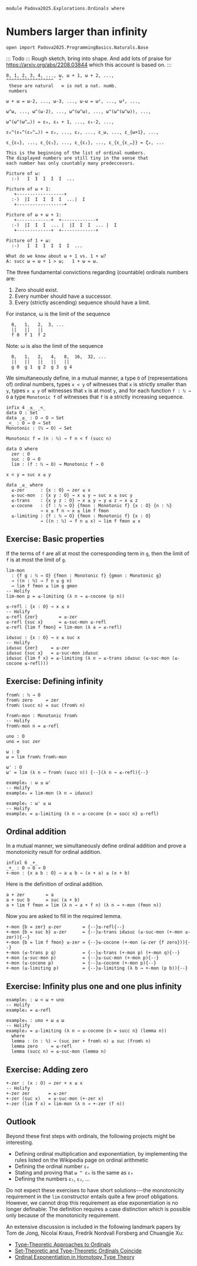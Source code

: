 ```
module Padova2025.Explorations.Ordinals where
```

# Numbers larger than infinity

```
open import Padova2025.ProgrammingBasics.Naturals.Base
```

::: Todo :::
Rough sketch, bring into shape. And add lots of praise for
https://arxiv.org/abs/2208.03844 which this account is based on.
:::

    0, 1, 2, 3, 4, ..., ω, ω + 1, ω + 2, ...,
    ^^^^^^^^^^^^^^^^^^  ^
     these are natural   ∞ is not a nat. numb.
	 numbers

    ω + ω = ω·2, ..., ω·3, ..., ω·ω = ω², ..., ω³, ...,

    ω^ω, ..., ω^(ω·2), ..., ω^(ω^ω), ..., ω^(ω^(ω^ω)), ...,

    ω^(ω^(ω^…)) = ε₀, ε₀ + 1, ..., ε₀·2, ...,

    ε₀^(ε₀^(ε₀^…)) = ε₁, ..., ε₂, ..., ε_ω, ..., ε_{ω+1}, ...,

    ε_{ε₀}, ..., ε_{ε₁}, ..., ε_{ε₂}, ..., ε_{ε_{ε_…}} = ζ₀, ...

    This is the beginning of the list of ordinal numbers.
    The displayed numbers are still tiny in the sense that
    each number has only countably many predeccesors.

    Picture of ω:
      :-)   I  I  I  I  I  ...
      
    Picture of ω + 1:
	   +------------------+ 
      :-)  |I  I  I  I  I  ...|  I
	   +------------------+
	  
    Picture of ω + ω + 1:
	   +-------------+  +-------------+
      :-)  |I  I  I  ... |  |I  I  I  ... |  I
	   +-------------+  +-------------+

    Picture of 1 + ω:
      :-)   I  I  I  I  I  I  ...

    What do we know about ω + 1 vs. 1 + ω?
    A: succ ω = ω + 1 > ω;   1 + ω = ω.

The three fundamental convictions regarding (countable)
ordinals numbers are:

1. Zero should exist.
2. Every number should have a successor.
3. Every (strictly ascending) sequence should have a limit.

For instance, ω is the limit of the sequence

      0,   1,   2,  3, ...
      ||   ||   ||
      f 0  f 1  f 2

Note: ω is also the limit of the sequence

      0,   1,   2,   4,   8,  16,  32, ...
      ||   ||   ||   ||   ||
      g 0  g 1  g 2  g 3  g 4

We simultaneously define, in a mutual manner, a type `O` of (representations
of) ordinal numbers, types `x < y` of witnesses that `x` is strictly smaller
than `y`, types `x ≤ y` of witnesses that `x` is at most `y`, and for each
function `f : ℕ → O` a type `Monotonic f` of witnesses that `f` is a strictly
increasing sequence.

```
infix 4 _≤_ _<_
data O : Set
data _≤_ : O → O → Set
_<_ : O → O → Set
Monotonic : (ℕ → O) → Set
```

```
Monotonic f = (n : ℕ) → f n < f (succ n)

data O where
  zer : O
  suc : O → O
  lim : (f : ℕ → O) → Monotonic f → O

x < y = suc x ≤ y

data _≤_ where
  ≤-zer      : {x : O} → zer ≤ x
  ≤-suc-mon  : {x y : O} → x ≤ y → suc x ≤ suc y
  ≤-trans    : {x y z : O} → x ≤ y → y ≤ z → x ≤ z
  ≤-cocone   : {f : ℕ → O} {fmon : Monotonic f} {x : O} {n : ℕ}
             → x ≤ f n → x ≤ lim f fmon
  ≤-limiting : {f : ℕ → O} {fmon : Monotonic f} {x : O}
             → ((n : ℕ) → f n ≤ x) → lim f fmon ≤ x
```


## Exercise: Basic properties

If the terms of `f` are all at most the corresponding term in `g`,
then the limit of `f` is at most the limit of `g`.

```
lim-mon
  : {f g : ℕ → O} {fmon : Monotonic f} {gmon : Monotonic g}
  → ((n : ℕ) → f n ≤ g n)
  → lim f fmon ≤ lim g gmon
-- Holify
lim-mon p = ≤-limiting (λ n → ≤-cocone (p n))
```

```
≤-refl : {x : O} → x ≤ x
-- Holify
≤-refl {zer}        = ≤-zer
≤-refl {suc x}      = ≤-suc-mon ≤-refl
≤-refl {lim f fmon} = lim-mon (λ a → ≤-refl)
```

```
id≤suc : {x : O} → x ≤ suc x
-- Holify
id≤suc {zer}     = ≤-zer
id≤suc {suc x}   = ≤-suc-mon id≤suc
id≤suc {lim f x} = ≤-limiting (λ n → ≤-trans id≤suc (≤-suc-mon (≤-cocone ≤-refl)))
```


## Exercise: Defining infinity

```
fromℕ : ℕ → O
fromℕ zero     = zer
fromℕ (succ n) = suc (fromℕ n)
```

```
fromℕ-mon : Monotonic fromℕ
-- Holify
fromℕ-mon n = ≤-refl
```

```
uno : O
uno = suc zer
```

```
ω : O
ω = lim fromℕ fromℕ-mon
```

```
ω' : O
ω' = lim (λ n → fromℕ (succ n)) {--}(λ n → ≤-refl){--}
```

```
example₀ : ω ≤ ω'
-- Holify
example₀ = lim-mon (λ n → id≤suc)
```

```
example₁ : ω' ≤ ω
-- Holify
example₁ = ≤-limiting (λ n → ≤-cocone {n = succ n} ≤-refl)
```


## Ordinal addition

In a mutual manner, we simultaneously define ordinal addition and prove a
monotonicity result for ordinal addition.

```
infixl 6 _+_
_+_ : O → O → O
+-mon : {x a b : O} → a ≤ b → (x + a) ≤ (x + b)
```

Here is the definition of ordinal addition.

```
a + zer        = a
a + suc b      = suc (a + b)
a + lim f fmon = lim (λ n → a + f n) (λ n → +-mon (fmon n))
```

Now you are asked to fill in the required lemma.

```
+-mon {b = zer} ≤-zer        = {--}≤-refl{--}
+-mon {b = suc b} ≤-zer      = {--}≤-trans id≤suc (≤-suc-mon (+-mon ≤-zer)){--}
+-mon {b = lim f fmon} ≤-zer = {--}≤-cocone (+-mon (≤-zer {f zero})){--}
+-mon (≤-trans p q)          = {--}≤-trans (+-mon p) (+-mon q){--}
+-mon (≤-suc-mon p)          = {--}≤-suc-mon (+-mon p){--}
+-mon (≤-cocone p)           = {--}≤-cocone (+-mon p){--}
+-mon (≤-limiting p)         = {--}≤-limiting (λ b → +-mon (p b)){--}
```


## Exercise: Infinity plus one and one plus infinity

```
example₂ : ω < ω + uno
-- Holify
example₂ = ≤-refl
```

```
example₃ : uno + ω ≤ ω
-- Holify
example₃ = ≤-limiting (λ n → ≤-cocone {n = succ n} (lemma n))
  where
  lemma : (n : ℕ) → (suc zer + fromℕ n) ≤ suc (fromℕ n)
  lemma zero     = ≤-refl
  lemma (succ n) = ≤-suc-mon (lemma n)
```


## Exercise: Adding zero

```
+-zer : (x : O) → zer + x ≤ x
-- Holify
+-zer zer       = ≤-zer
+-zer (suc x)   = ≤-suc-mon (+-zer x)
+-zer (lim f x) = lim-mon (λ n → +-zer (f n))
```


## Outlook

Beyond these first steps with ordinals, the following projects might be interesting.

- Defining ordinal multiplication and exponentiation, by
  implementing the rules listed on the Wikipedia page on ordinal arithmetic
- Defining the ordinal number `ε₀`
- Stating and proving that `ω ^ ε₀` is the same as `ε₀`
- Defining the numbers `ε₁`, `ε₂`, ...

Do not expect these exercises to have short solutions---the
monotonicity requirement in the `lim` constructor entails
quite a few proof obligations. However, we cannot drop this
requirement as else exponentiation is no longer definable:
The definition requires a case distinction which is possible
only because of the monotonicity requirement.

An extensive discussion is included in the following landmark papers
by Tom de Jong, Nicolai Kraus, Fredrik Nordvall Forsberg and Chuangjie Xu:

- [Type-Theoretic Approaches to Ordinals](https://arxiv.org/abs/2208.03844)
- [Set-Theoretic and Type-Theoretic Ordinals Coincide](https://arxiv.org/abs/2301.10696)
- [Ordinal Exponentiation in Homotopy Type Theory](https://arxiv.org/abs/2501.14542)
